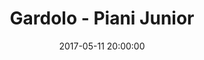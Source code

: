 ---
title: Gardolo - Piani Junior
date: 2017-05-11 20:00:00
squadra-a: Piani Junior
punteggio-a: 73
squadra-b: Bc Gardolo
punteggio-b: 76
partite/squadra: serie-d-16-17
luogo: Centro Sportivo Trento Nord
categoria: serie d
---